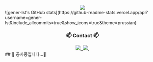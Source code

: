 <div align=center>
  <img src="https://capsule-render.vercel.app/api?type=waving&color=auto&height=200&section=header&text=MinCheolKim&fontSize=90" />
</div>
<div align=left>
  ![gener-lst's GitHub stats](https://github-readme-stats.vercel.app/api?username=gener-lst&include_allcommits=true&show_icons=true&theme=prussian)
</div>
<div>
  <h3 align="center">📫 Contact 📫</h3>
  <div align="center">
    <a href="https://velog.io/@gener-lst">
      <img src="https://img.shields.io/badge/Velog-1EBC8F?style=for-the-badge&logo=velog&logoColor=white" />&nbsp
    </a>
    <a href="mailto:ofin0613@naver.com">
      <img
        src="https://img.shields.io/badge/ofin0613@naver.com-D14836?style=for-the-badge&logo=naver&logoColor=white"/>&nbsp
    </a>
  </div>
</div>
## 🚧 공사중입니다...🚧
